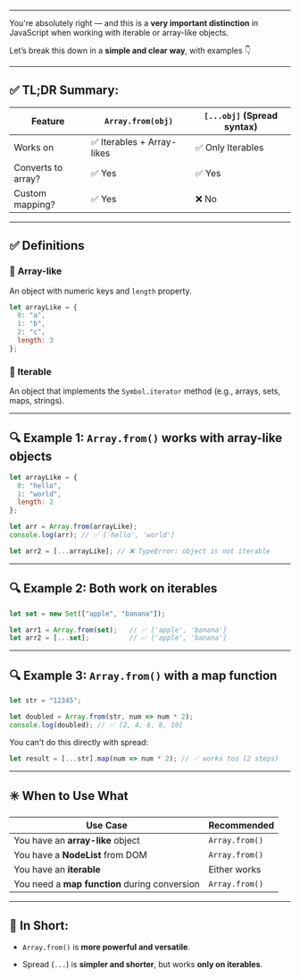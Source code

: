 
---

You're absolutely right — and this is a **very important distinction** in JavaScript when working with iterable or array-like objects.

Let’s break this down in a **simple and clear way**, with examples 👇

---

## ✅ TL;DR Summary:

|Feature|`Array.from(obj)`|`[...obj]` (Spread syntax)|
|---|---|---|
|Works on|✅ Iterables + Array-likes|✅ Only Iterables|
|Converts to array?|✅ Yes|✅ Yes|
|Custom mapping?|✅ Yes|❌ No|

---

## ✅ Definitions

### 🔸 **Array-like**

An object with numeric keys and `length` property.

```js
let arrayLike = {
  0: "a",
  1: "b",
  2: "c",
  length: 3
};
```

### 🔸 **Iterable**

An object that implements the `Symbol.iterator` method (e.g., arrays, sets, maps, strings).

---

## 🔍 Example 1: `Array.from()` works with **array-like** objects

```js
let arrayLike = {
  0: "hello",
  1: "world",
  length: 2
};

let arr = Array.from(arrayLike);
console.log(arr); // ✅ ['hello', 'world']
```

```js
let arr2 = [...arrayLike]; // ❌ TypeError: object is not iterable
```

---

## 🔍 Example 2: Both work on **iterables**

```js
let set = new Set(["apple", "banana"]);

let arr1 = Array.from(set);   // ✅ ['apple', 'banana']
let arr2 = [...set];          // ✅ ['apple', 'banana']
```

---

## 🔍 Example 3: `Array.from()` with a map function

```js
let str = "12345";

let doubled = Array.from(str, num => num * 2);
console.log(doubled); // ✅ [2, 4, 6, 8, 10]
```

You can't do this directly with spread:

```js
let result = [...str].map(num => num * 2); // ✅ works too (2 steps)
```

---

## ✳️ When to Use What

|Use Case|Recommended|
|---|---|
|You have an **array-like** object|`Array.from()`|
|You have a **NodeList** from DOM|`Array.from()`|
|You have an **iterable**|Either works|
|You need a **map function** during conversion|`Array.from()`|

---

## 📌 In Short:

- `Array.from()` is **more powerful and versatile**.
    
- Spread (`...`) is **simpler and shorter**, but works **only on iterables**.